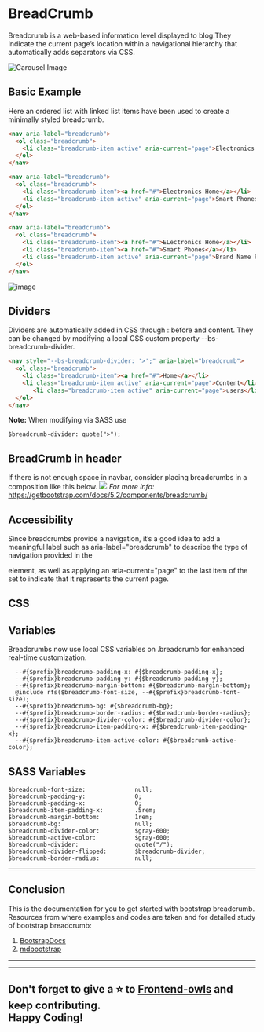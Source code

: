# BreadCrumb 
Breadcrumb is a web-based information level displayed to blog.They Indicate the current page’s location within a navigational hierarchy that automatically adds separators via CSS.

![Carousel Image](https://www.jquery-az.com/wp-content/uploads/2018/01/21-1-Bootstrap-4-breadcrumb-simple.png)
## Basic Example
Here an ordered list with linked list items have been used to create a minimally styled breadcrumb.
```` html
<nav aria-label="breadcrumb">
  <ol class="breadcrumb">
    <li class="breadcrumb-item active" aria-current="page">Electronics Home</li>
  </ol>
</nav>

<nav aria-label="breadcrumb">
  <ol class="breadcrumb">
    <li class="breadcrumb-item"><a href="#">Electronics Home</a></li>
    <li class="breadcrumb-item active" aria-current="page">Smart Phones</li>
  </ol>
</nav>

<nav aria-label="breadcrumb">
  <ol class="breadcrumb">
    <li class="breadcrumb-item"><a href="#">ELectronics Home</a></li>
    <li class="breadcrumb-item"><a href="#">Smart Phones</a></li>
    <li class="breadcrumb-item active" aria-current="page">Brand Name Product Page</li>
  </ol>
</nav>
````
![image](https://s3.ap-south-1.amazonaws.com/s3.studytonight.com/tutorials/uploads/pictures/1621499257-101156.png)
## Dividers
Dividers are automatically added in CSS through ::before and content. They can be changed by modifying a local CSS custom property --bs-breadcrumb-divider.
```` HTML
<nav style="--bs-breadcrumb-divider: '>';" aria-label="breadcrumb">
  <ol class="breadcrumb">
    <li class="breadcrumb-item"><a href="#">Home</a></li>
    <li class="breadcrumb-item active" aria-current="page">Content</li>
       <li class="breadcrumb-item active" aria-current="page">users</li>
  </ol>
</nav>
````
**Note:** When modifying via SASS use
```
$breadcrumb-divider: quote(">");
```
## BreadCrumb in header
If there is not enough space in navbar, consider placing breadcrumbs in a composition like this below.
![](https://cdn.dribbble.com/users/153154/screenshots/3864944/circle-breadcrumb-800x600.png)
_For more info:_
https://getbootstrap.com/docs/5.2/components/breadcrumb/
## Accessibility
Since breadcrumbs provide a navigation, it’s a good idea to add a meaningful label such as aria-label="breadcrumb" to describe the type of navigation provided in the <nav> element, as well as applying an aria-current="page" to the last item of the set to indicate that it represents the current page.
# CSS
## Variables
Breadcrumbs now use local CSS variables on .breadcrumb for enhanced real-time customization.
```
  --#{$prefix}breadcrumb-padding-x: #{$breadcrumb-padding-x};
  --#{$prefix}breadcrumb-padding-y: #{$breadcrumb-padding-y};
  --#{$prefix}breadcrumb-margin-bottom: #{$breadcrumb-margin-bottom};
  @include rfs($breadcrumb-font-size, --#{$prefix}breadcrumb-font-size);
  --#{$prefix}breadcrumb-bg: #{$breadcrumb-bg};
  --#{$prefix}breadcrumb-border-radius: #{$breadcrumb-border-radius};
  --#{$prefix}breadcrumb-divider-color: #{$breadcrumb-divider-color};
  --#{$prefix}breadcrumb-item-padding-x: #{$breadcrumb-item-padding-x};
  --#{$prefix}breadcrumb-item-active-color: #{$breadcrumb-active-color};
  ```
  ## SASS Variables
  ```
  $breadcrumb-font-size:              null;
$breadcrumb-padding-y:              0;
$breadcrumb-padding-x:              0;
$breadcrumb-item-padding-x:         .5rem;
$breadcrumb-margin-bottom:          1rem;
$breadcrumb-bg:                     null;
$breadcrumb-divider-color:          $gray-600;
$breadcrumb-active-color:           $gray-600;
$breadcrumb-divider:                quote("/");
$breadcrumb-divider-flipped:        $breadcrumb-divider;
$breadcrumb-border-radius:          null;
```

---
## Conclusion
This is the documentation for you to get started with bootstrap  breadcrumb. 
<br>
Resources from where examples and codes are taken and for detailed study of bootstrap breadcrumb:
1. [BootsrapDocs](https://getbootstrap.com/docs/5.2/components/breadcrumb/)<br>
2. [mdbootstrap](https://mdbootstrap.com/docs/standard/navigation/breadcrumb/)
---
---
Don't forget to give a ⭐ to [Frontend-owls](https://github.com/HackClubRAIT/Frontend-Owls) and keep contributing.
<br>
Happy Coding!
---
